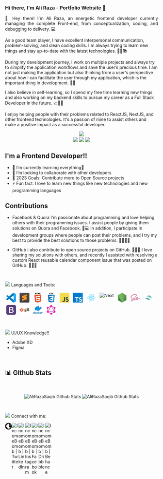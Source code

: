 <!-- @format -->

### Hi there, I'm Ali Raza - [Portfolio Website][website] 👋

<p align="justify">
👋 Hey there! I'm Ali Raza, an energetic frontend developer currently managing the complete Front-end, from conceptualization, coding, and debugging to delivery. 💻

As a good team player, I have excellent interpersonal communication, problem-solving, and clean coding skills. I'm always trying to learn new things and stay up-to-date with the latest technologies. 🤝🧠📚

During my development journey, I work on multiple projects and always try to simplify the application workflows and save the user’s precious time. I am not just making the application but also thinking from a user's perspective about how I can facilitate the user through my application, which is the important thing in development. 🤔🚀

I also believe in self-learning, so I spend my free time learning new things and also working on my backend skills to pursue my career as a Full Stack Developer in the future. 📈👨‍💻 
  
I enjoy helping people with their problems related to ReactJS, NextJS, and other frontend technologies. It's a passion of mine to assist others and make a positive impact as a successful developer.
</p>

<div id="header" align="center">
  <img src="https://media.giphy.com/media/M9gbBd9nbDrOTu1Mqx/giphy.gif" width="100"/>
</div>

<div id="badges" align="center">
  <a href="https://twitter.com/AliRaza55795782"><img src="https://img.shields.io/badge/twitter-blue?style=flat&logo=twitter&labelColor=black"/></a>
  <a href="https://www.linkedin.com/in/ali-raza-7689901a7/"><img src="https://img.shields.io/badge/LinkedIn-blue?style=flat&logo=linkedin&labelColor=black"/></a>
   <a href="https://www.facebook.com/profile.php?id=100006145513818"><img src="https://img.shields.io/badge/Facebook-blue?style=flat&logo=facebook&labelColor=black"/></a>
  </div>


## I'm a Frontend Developer!!

- 🌱 I’m currently learning everything🤣
- 👯 I’m looking to collaborate with other developers
- 🥅 2023 Goals: Contribute more to Open Source projects
- ⚡ Fun fact: I love to learn new things like new technologies and new programming languages


## Contributions
 - Facebook & Quora
 I'm passionate about programming and love helping others with their programming 
 issues. I assist people by giving them solutions on Quora and Facebook. 🤝💻 In 
 addition, I participate in development groups where people can post their problems, 
 and I try my best to provide the best solutions to those problems. 🤔💡👨‍💻
 
 - GitHub
 I also contribute to open source projects on GitHub. 🤝👨‍💻 I love sharing my 
 solutions with others, and recently I assisted with resolving a custom React reusable 
 calendar component issue that was posted on GitHub. 🤔💡📅

<br/>

<img src="https://media.giphy.com/media/iY8CRBdQXODJSCERIr/giphy.gif" width="30px"/> Languages and Tools:
<p>
<img src="https://raw.githubusercontent.com/github/explore/80688e429a7d4ef2fca1e82350fe8e3517d3494d/topics/visual-studio-code/visual-studio-code.png" alt="Vs Code"  width="32px" style="vertical-align:top; margin:4px">
<img src="https://raw.githubusercontent.com/github/explore/80688e429a7d4ef2fca1e82350fe8e3517d3494d/topics/sublime-text/sublime-text.png" alt="Sublime Text"  width="32px" style="vertical-align:top; margin:4px">
<img src="https://raw.githubusercontent.com/github/explore/80688e429a7d4ef2fca1e82350fe8e3517d3494d/topics/html/html.png" alt="Html"  width="32px" style="vertical-align:top; margin:4px">
<img src="https://raw.githubusercontent.com/github/explore/80688e429a7d4ef2fca1e82350fe8e3517d3494d/topics/css/css.png" alt="CSS"  width="32px" style="vertical-align:top; margin:4px">
<img src="https://raw.githubusercontent.com/github/explore/80688e429a7d4ef2fca1e82350fe8e3517d3494d/topics/javascript/javascript.png" alt="JavaScript"  width="32px"style="vertical-align:top; margin:4px">
  <img src="https://raw.githubusercontent.com/github/explore/80688e429a7d4ef2fca1e82350fe8e3517d3494d/topics/typescript/typescript.png" alt="Docker"  width="32px" style="vertical-align:top; margin:4px">
<img src="https://raw.githubusercontent.com/github/explore/80688e429a7d4ef2fca1e82350fe8e3517d3494d/topics/react/react.png" alt="React"  width="32px" style="vertical-align:top; margin:4px">
<img src="https://user-images.githubusercontent.com/23236306/177114753-58c2d9d5-11a5-446b-851a-4d72fcd4ae55.png" alt="Next"  width="32px" style="vertical-align:top; margin:4px">
<img src="https://raw.githubusercontent.com/github/explore/80688e429a7d4ef2fca1e82350fe8e3517d3494d/topics/nodejs/nodejs.png" alt="Nodejs"  width="32px" style="vertical-align:top; margin:4px">
<img src="https://raw.githubusercontent.com/github/explore/80688e429a7d4ef2fca1e82350fe8e3517d3494d/topics/sass/sass.png" alt="sql"  width="32px" style="vertical-align:top; margin:4px">
<img src="https://raw.githubusercontent.com/github/explore/80688e429a7d4ef2fca1e82350fe8e3517d3494d/topics/tailwind/tailwind.png" alt="TailwindCSS"  width="32px" style="vertical-align:top; margin:4px">
  <img src="https://raw.githubusercontent.com/github/explore/80688e429a7d4ef2fca1e82350fe8e3517d3494d/topics/bootstrap/bootstrap.png" alt="TailwindCSS"  width="32px" style="vertical-align:top; margin:4px">
<img src="https://raw.githubusercontent.com/github/explore/80688e429a7d4ef2fca1e82350fe8e3517d3494d/topics/git/git.png" alt="Git"  width="32px" style="vertical-align:top; margin:4px">
<img src="https://raw.githubusercontent.com/github/explore/80688e429a7d4ef2fca1e82350fe8e3517d3494d/topics/docker/docker.png" alt="Docker"  width="32px" style="vertical-align:top; margin:4px">
  <img src="https://raw.githubusercontent.com/github/explore/5c058a388828bb5fde0bcafd4bc867b5bb3f26f3/topics/graphql/graphql.png" alt="graphql"  width="32px" style="vertical-align:top; margin:4px">
</p>

<br />

<img src="https://media.giphy.com/media/iY8CRBdQXODJSCERIr/giphy.gif" width="30px"/> UI/UX Knowledge!!

- Adobe XD
- Figma 
<br/>

## 📊 Github Stats

  <br/>
  <p align="center">
    <img height="150px" width="60%" alt="AliRazaSaqib Github Stats" src="https://github-readme-stats.vercel.app/api?username=AliRazaSaqib&show_icons=true&theme=radical&title_color=1da1f2&text_color=ffff&hide=prs,stars"/>
     <img height="150px" width="50%" src="https://github-readme-streak-stats.herokuapp.com/?user=AliRazaSaqib&theme=tokyonight" alt="AliRazaSaqib Github Stats" />
    <p/>
    <br/>

<img src="https://media.giphy.com/media/iY8CRBdQXODJSCERIr/giphy.gif" width="30px"/> Connect with me:
<br/>

[<img align="left" alt="incomebomb.com" width="22px" src="https://raw.githubusercontent.com/iconic/open-iconic/master/svg/globe.svg" />][website]
[<img align="left" alt="IncomeBomb | Twitter" width="22px" src="https://cdn.jsdelivr.net/npm/simple-icons@v3/icons/twitter.svg" />][twitter]
[<img align="left" alt="IncomeBomb | LinkedIn" width="22px" src="https://cdn.jsdelivr.net/npm/simple-icons@v3/icons/linkedin.svg" />][linkedin]
[<img align="left" alt="IncomeBomb | Instagram" width="22px" src="https://cdn.jsdelivr.net/npm/simple-icons@v3/icons/instagram.svg" />][instagram]
[<img align="left" alt="IncomeBomb | Facebook" width="22px" src="https://cdn.jsdelivr.net/npm/simple-icons@v3/icons/facebook.svg" />][facebook]
[<img align="left" alt="IncomeBomb | Dribbble" width="22px" src="https://cdn.jsdelivr.net/npm/simple-icons@v3/icons/dribbble.svg" />][dribbble]
[<img align="left" alt="IncomeBomb | Behance" width="22px" src="https://cdn.jsdelivr.net/npm/simple-icons@v3/icons/behance.svg" />][behance]

<br /><br/>
    
[website]: https://alirazadev-f795a.web.app/
[twitter]: https://twitter.com/AliRaza55795782
[instagram]: https://www.instagram.com/alirazasaqib786/
[linkedin]: https://www.linkedin.com/in/ali-raza-saqib/
[dribbble]: https://dribbble.com/Alirazasaqib
[behance]: https://www.behance.net/AliRazaSaqib
[facebook]: https://web.facebook.com/profile.php?id=100006145513818
[quora]: https://www.quora.com/profile/Muhammad-Ali-Raza-34



